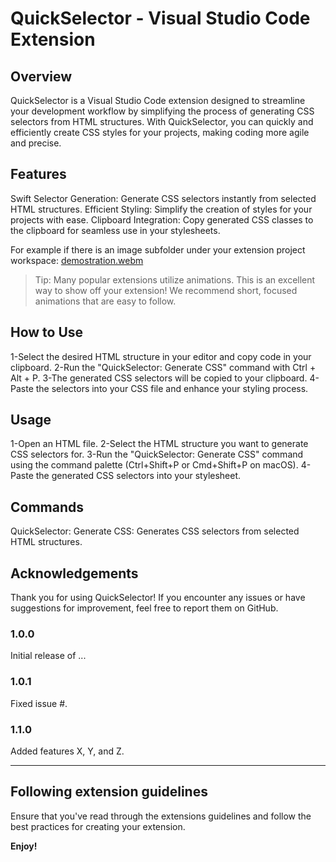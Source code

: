 # QuickSelector - Visual Studio Code Extension

## Overview

QuickSelector is a Visual Studio Code extension designed to streamline your development workflow by simplifying the process of generating CSS selectors from HTML structures. With QuickSelector, you can quickly and efficiently create CSS styles for your projects, making coding more agile and precise.

## Features

Swift Selector Generation: Generate CSS selectors instantly from selected HTML structures.
Efficient Styling: Simplify the creation of styles for your projects with ease.
Clipboard Integration: Copy generated CSS classes to the clipboard for seamless use in your stylesheets.

For example if there is an image subfolder under your extension project workspace:
[demostration.webm](https://github.com/nicocarobene/quickSelector/blob/main/images/demostration.webm)

> Tip: Many popular extensions utilize animations. This is an excellent way to show off your extension! We recommend short, focused animations that are easy to follow.

## How to Use

1-Select the desired HTML structure in your editor and copy code in your clipboard.
2-Run the "QuickSelector: Generate CSS" command with Ctrl + Alt + P.
3-The generated CSS selectors will be copied to your clipboard.
4-Paste the selectors into your CSS file and enhance your styling process.

## Usage

1-Open an HTML file.
2-Select the HTML structure you want to generate CSS selectors for.
3-Run the "QuickSelector: Generate CSS" command using the command palette (Ctrl+Shift+P or Cmd+Shift+P on macOS).
4-Paste the generated CSS selectors into your stylesheet.

## Commands

QuickSelector: Generate CSS: Generates CSS selectors from selected HTML structures.

## Acknowledgements

Thank you for using QuickSelector! If you encounter any issues or have suggestions for improvement, feel free to report them on GitHub.

### 1.0.0

Initial release of ...

### 1.0.1

Fixed issue #.

### 1.1.0

Added features X, Y, and Z.

---

## Following extension guidelines

Ensure that you've read through the extensions guidelines and follow the best practices for creating your extension.

**Enjoy!**
